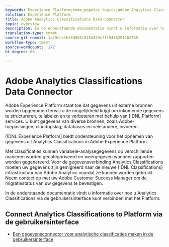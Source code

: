 ```yaml
---
keywords: Experience Platform;home;popular topics;Adobe Analytics Classifications Data Connector
solution: Experience Platform
title: Adobe Analytics Classifications Data-connector
topic: overview
description: In de onderstaande documentatie vindt u informatie over hoe u analytische classificaties kunt koppelen aan het Platform via de gebruikersinterface
translation-type: tm+mt
source-git-commit: 1a49cccfbf8d565c8154329cf1f94382911b2f85
workflow-type: tm+mt
source-wordcount: '172'
ht-degree: 0%

---
```



# Adobe Analytics Classifications Data Connector

Adobe Experience Platform staat toe dat gegevens uit externe bronnen worden opgenomen terwijl u de mogelijkheid krijgt om inkomende gegevens te structureren, te labelen en te verbeteren met behulp van [!DNL Platform] services. U kunt gegevens van diverse bronnen, zoals Adobe-toepassingen, cloudopslag, databases en vele andere, invoeren.

[!DNL Experience Platform] biedt ondersteuning voor het opnemen van gegevens uit Analytics Classifications in Adobe Experience Platform.

Met classificaties kunnen variabele-analysegegevens op verschillende manieren worden gecategoriseerd en weergegeven wanneer rapporten worden gegenereerd. Voor de gegevensverbinding Analytics Classifications moeten uw gegevens zijn gemigreerd naar de nieuwe [!DNL Classifications] infrastructuur van Adobe Analytics voordat ze kunnen worden gebruikt. Neem contact op met uw Adobe Customer Success Manager om de migratiestatus van uw gegevens te bevestigen.

In de onderstaande documentatie vindt u informatie over hoe u Analytics Classifications via de gebruikersinterface kunt verbinden met het Platform:

## Connect Analytics Classifications to Platform via de gebruikersinterface

- [Een gegevensconnector voor analytische classificaties maken in de gebruikersinterface](../../tutorials/ui/create/adobe-applications/classifications.md)